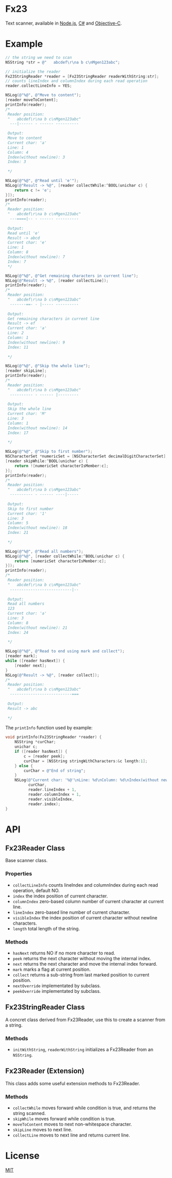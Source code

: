# Fx23
Text scanner, available in [Node.js](https://github.com/mgenware/fx23-node), [C#](https://github.com/mgenware/fx23-csharp) and [Objective-C](https://github.com/mgenware/fx23-objc).

# Example
```objective-c
// the string we need to scan
NSString *str = @"   abcdef\r\na b c\nMgen123abc";

// initialize the reader
Fx23StringReader *reader = [Fx23StringReader readerWithString:str];
// counts lineIndex and columnIndex during each read operation
reader.collectLineInfo = YES;

NSLog(@"%@", @"Move to content");
[reader moveToContent];
printInfo(reader);
/*
 Reader position:
 "   abcdef\r\na b c\nMgen123abc"
  ---|------ - ------ ----------
 
 Output:
 Move to content
 Current char: 'a'
 Line: 1
 Column: 4
 Index(without newline): 3
 Index: 3
 
 */

NSLog(@"%@", @"Read until 'e'");
NSLog(@"Result -> %@", [reader collectWhile:^BOOL(unichar c) {
    return c != 'e';
}]);
printInfo(reader);
/*
 Reader position:
 "   abcdef\r\na b c\nMgen123abc"
  ---====|-- - ------ ----------
 
 Output:
 Read until 'e'
 Result -> abcd
 Current char: 'e'
 Line: 1
 Column: 8
 Index(without newline): 7
 Index: 7
 */

NSLog(@"%@", @"Get remaining characters in current line");
NSLog(@"Result -> %@", [reader collectLine]);
printInfo(reader);
/*
 Reader position:
 "   abcdef\r\na b c\nMgen123abc"
  -------==- - |----- ----------
 
 Output:
 Get remaining characters in current line
 Result -> ef
 Current char: 'a'
 Line: 2
 Column: 1
 Index(without newline): 9
 Index: 11
 
 */

NSLog(@"%@", @"Skip the whole line");
[reader skipLine];
printInfo(reader);
/*
 Reader position:
 "   abcdef\r\na b c\nMgen123abc"
  ---------- - ------ |---------
 
 Output:
 Skip the whole line
 Current char: 'M'
 Line: 3
 Column: 1
 Index(without newline): 14
 Index: 17
 
 */

NSLog(@"%@", @"Skip to first number");
NSCharacterSet *numericSet = [NSCharacterSet decimalDigitCharacterSet];
[reader skipWhile:^BOOL(unichar c) {
    return ![numericSet characterIsMember:c];
}];
printInfo(reader);
/*
 Reader position:
 "   abcdef\r\na b c\nMgen123abc"
  ---------- - ------ ----|-----
 
 Output:
 Skip to first number
 Current char: '1'
 Line: 3
 Column: 5
 Index(without newline): 18
 Index: 21
 
 */

NSLog(@"%@", @"Read all numbers");
NSLog(@"%@", [reader collectWhile:^BOOL(unichar c) {
    return [numericSet characterIsMember:c];
}]);
printInfo(reader);
/*
 Reader position:
 "   abcdef\r\na b c\nMgen123abc"
  ---------------------------|--
 
 Output:
 Read all numbers
 123
 Current char: 'a'
 Line: 3
 Column: 8
 Index(without newline): 21
 Index: 24
 
 */

NSLog(@"%@", @"Read to end using mark and collect");
[reader mark];
while ([reader hasNext]) {
    [reader next];
}
NSLog(@"Result -> %@", [reader collect]);
/*
 Reader position:
 "   abcdef\r\na b c\nMgen123abc"
  ---------------------------===
 
 Output:
 Result -> abc
 
 */
```
The `printInfo` function used by example:
```objective-c
void printInfo(Fx23StringReader *reader) {
    NSString *curChar;
    unichar c;
    if ([reader hasNext]) {
        c = [reader peek];
        curChar = [NSString stringWithCharacters:&c length:1];
    } else {
        curChar = @"End of string";
    }
    NSLog(@"Current char: '%@'\nLine: %d\nColumn: %d\nIndex(without newline): %d\nIndex: %d",
          curChar,
          reader.lineIndex + 1,
          reader.columnIndex + 1,
          reader.visibleIndex,
          reader.index);
}
```

# API
## Fx23Reader Class
Base scanner class.
### Properties
* `collectLineInfo` counts lineIndex and columnIndex during each read operation, default NO.
* `index` the index position of current character.
* `columnIndex` zero-based column number of current character at current line.
* `lineIndex` zero-based line number of current character.
* `visibleIndex` the index position of current character without newline characters.
* `length` total length of the string.

### Methods
* `hasNext` returns NO if no more character to read.
* `peek` returns the next character without moving the internal index.
* `next` returns the next character and move the internal index forward.
* `mark` marks a flag at current position.
* `collect` returns a sub-string from last marked position to current position.
* `nextOverride` implementated by subclass.
* `peekOverride` implementated by subclass.

## Fx23StringReader Class
A concret class derived from Fx23Reader, use this to create a scanner from a string.

### Methods
* `initWithString`, `readerWithString` initializes a Fx23Reader from an `NSString`.

## Fx23Reader (Extension)
This class adds some useful extension methods to Fx23Reader.
### Methods
* `collectWhile` moves forward while condition is true, and returns the string scanned.
* `skipWhile` moves forward while condition is true.
* `moveToContent` moves to next non-whitespace character.
* `skipLine` moves to next line.
* `collectLine` moves to next line and returns current line.


# License
[MIT](LICENSE)
